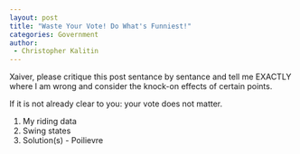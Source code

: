 ```yaml
---
layout: post
title: "Waste Your Vote! Do What's Funniest!"
categories: Government
author:
 - Christopher Kalitin
---
```

<head>
    <meta property="og:image" content="{{site.url}}/assets/images/covers/nasa-is-fucked.jpg">
</head>

Xaiver, please critique this post sentance by sentance and tell me EXACTLY where I am wrong and consider the knock-on effects of certain points.

If it is not already clear to you: your vote does not matter.

1. My riding data
2. Swing states
3. Solution(s) - Poilievre

